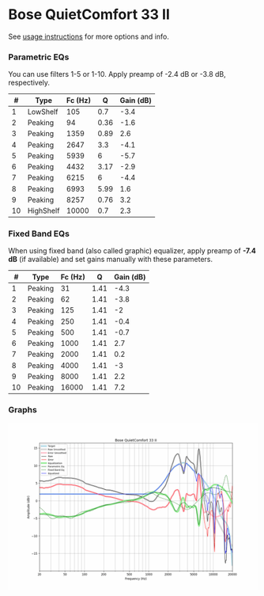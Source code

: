 # Bose QuietComfort 33 II
See [usage instructions](https://github.com/jaakkopasanen/AutoEq#usage) for more options and info.

### Parametric EQs
You can use filters 1-5 or 1-10. Apply preamp of -2.4 dB or -3.8 dB, respectively.

|   # | Type      |   Fc (Hz) |    Q |   Gain (dB) |
|-----|-----------|-----------|------|-------------|
|   1 | LowShelf  |       105 | 0.7  |        -3.4 |
|   2 | Peaking   |        94 | 0.36 |        -1.6 |
|   3 | Peaking   |      1359 | 0.89 |         2.6 |
|   4 | Peaking   |      2647 | 3.3  |        -4.1 |
|   5 | Peaking   |      5939 | 6    |        -5.7 |
|   6 | Peaking   |      4432 | 3.17 |        -2.9 |
|   7 | Peaking   |      6215 | 6    |        -4.4 |
|   8 | Peaking   |      6993 | 5.99 |         1.6 |
|   9 | Peaking   |      8257 | 0.76 |         3.2 |
|  10 | HighShelf |     10000 | 0.7  |         2.3 |

### Fixed Band EQs
When using fixed band (also called graphic) equalizer, apply preamp of **-7.4 dB** (if available) and set gains manually with these parameters.

|   # | Type    |   Fc (Hz) |    Q |   Gain (dB) |
|-----|---------|-----------|------|-------------|
|   1 | Peaking |        31 | 1.41 |        -4.3 |
|   2 | Peaking |        62 | 1.41 |        -3.8 |
|   3 | Peaking |       125 | 1.41 |        -2   |
|   4 | Peaking |       250 | 1.41 |        -0.4 |
|   5 | Peaking |       500 | 1.41 |        -0.7 |
|   6 | Peaking |      1000 | 1.41 |         2.7 |
|   7 | Peaking |      2000 | 1.41 |         0.2 |
|   8 | Peaking |      4000 | 1.41 |        -3   |
|   9 | Peaking |      8000 | 1.41 |         2.2 |
|  10 | Peaking |     16000 | 1.41 |         7.2 |

### Graphs
![](./Bose%20QuietComfort%2033%20II.png)
